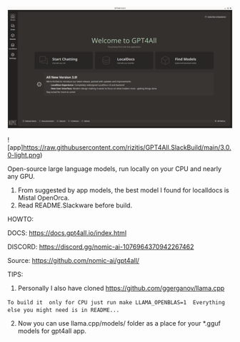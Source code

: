 ![app](https://raw.githubusercontent.com/rizitis/GPT4All.SlackBuild/main/3.0.0.png)

![app]https://raw.githubusercontent.com/rizitis/GPT4All.SlackBuild/main/3.0.0-light.png)

Open-source large language models, run locally on your CPU and nearly any GPU.

1. From suggested by app models, the best model I found for localldocs is Mistal OpenOrca.  
2. Read README.Slackware before build.

HOWTO:

DOCS: https://docs.gpt4all.io/index.html

DISCORD: https://discord.gg/nomic-ai-1076964370942267462

Source: https://github.com/nomic-ai/gpt4all/

TIPS:
1. Personally I also have cloned https://github.com/ggerganov/llama.cpp

`To build it  only for CPU just run
make LLAMA_OPENBLAS=1 
Everything else you might need is in README...`

2. Now you can use llama.cpp/models/ folder as a place for your *.gguf models for gpt4all app.
